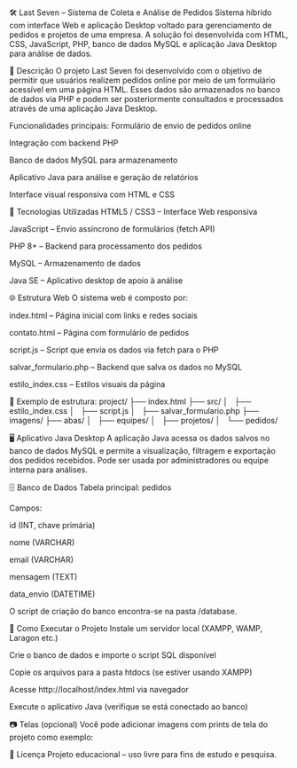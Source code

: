 🛠️ Last Seven – Sistema de Coleta e Análise de Pedidos
Sistema híbrido com interface Web e aplicação Desktop voltado para gerenciamento de pedidos e projetos de uma empresa. A solução foi desenvolvida com HTML, CSS, JavaScript, PHP, banco de dados MySQL e aplicação Java Desktop para análise de dados.

📌 Descrição
O projeto Last Seven foi desenvolvido com o objetivo de permitir que usuários realizem pedidos online por meio de um formulário acessível em uma página HTML. Esses dados são armazenados no banco de dados via PHP e podem ser posteriormente consultados e processados através de uma aplicação Java Desktop.

Funcionalidades principais:
Formulário de envio de pedidos online

Integração com backend PHP

Banco de dados MySQL para armazenamento

Aplicativo Java para análise e geração de relatórios

Interface visual responsiva com HTML e CSS

🧱 Tecnologias Utilizadas
HTML5 / CSS3 – Interface Web responsiva

JavaScript – Envio assíncrono de formulários (fetch API)

PHP 8+ – Backend para processamento dos pedidos

MySQL – Armazenamento de dados

Java SE – Aplicativo desktop de apoio à análise

🌐 Estrutura Web
O sistema web é composto por:

index.html – Página inicial com links e redes sociais

contato.html – Página com formulário de pedidos

script.js – Script que envia os dados via fetch para o PHP

salvar_formulario.php – Backend que salva os dados no MySQL

estilo_index.css – Estilos visuais da página

📂 Exemplo de estrutura:
project/
├── index.html
├── src/
│   ├── estilo_index.css
│   ├── script.js
│   ├── salvar_formulario.php
├── imagens/
├── abas/
│   ├── equipes/
│   ├── projetos/
│   └── pedidos/

🖥️ Aplicativo Java Desktop
A aplicação Java acessa os dados salvos no banco de dados MySQL e permite a visualização, filtragem e exportação dos pedidos recebidos. Pode ser usada por administradores ou equipe interna para análises.

🗄️ Banco de Dados
Tabela principal: pedidos

Campos:

id (INT, chave primária)

nome (VARCHAR)

email (VARCHAR)

mensagem (TEXT)

data_envio (DATETIME)

O script de criação do banco encontra-se na pasta /database.

🚀 Como Executar o Projeto
Instale um servidor local (XAMPP, WAMP, Laragon etc.)

Crie o banco de dados e importe o script SQL disponível

Copie os arquivos para a pasta htdocs (se estiver usando XAMPP)

Acesse http://localhost/index.html via navegador

Execute o aplicativo Java (verifique se está conectado ao banco)

📷 Telas (opcional)
Você pode adicionar imagens com prints de tela do projeto como exemplo:


📄 Licença
Projeto educacional – uso livre para fins de estudo e pesquisa.
